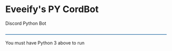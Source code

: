 # Eveeify's PY CordBot
Discord Python Bot
<!-- Divider Color #3776ab -->
![Divider 1](src/assets/docs/dividers2.png)


You must have Python 3 above to run


